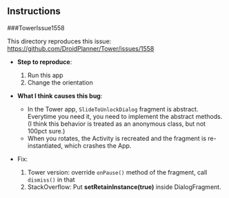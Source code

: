 ## Instructions 

###TowerIssue1558

This directory reproduces this issue: https://github.com/DroidPlanner/Tower/issues/1558 

* __Step to reproduce__:
	1. Run this app
	2. Change the orientation
* __What I think causes this bug__:
	* In the Tower app, `SlideToUnlockDialog` fragment is abstract. Everytime you need it, you need to implement the abstract methods.(I think this behavior is treated as an anonymous class, but not 100pct sure.)
	* When you rotates, the Activity is recreated and the fragment is re-instantiated, which crashes the App.
	
* Fix:
	1. Tower version: override `onPause()` method of the fragment, call `dismiss()` in that
	2. StackOverflow: Put __setRetainInstance(true)__ inside DialogFragment.
		